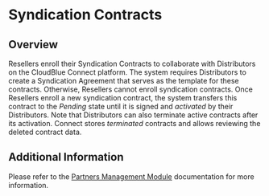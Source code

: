 # Syndication Contracts
## Overview
Resellers enroll their Syndication Contracts to collaborate with Distributors on the CloudBlue Connect platform. The system requires Distributors to create a Syndication Agreement that serves as the template for these contracts. Otherwise, Resellers cannot enroll syndication contracts.
Once Resellers enroll a new syndication contract, the system transfers this contract to the *Pending* state until it is signed and *activated* by their Distributors. Note that Distributors can also terminate active contracts after its activation. Connect stores *terminated* contracts and allows reviewing the deleted contract data.

## Additional Information
Please refer to the [Partners Management Module](https://connect.cloudblue.com/community/modules/partners/contracts/syndication-contracts/) documentation for more information.
